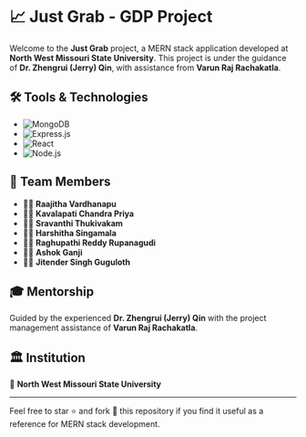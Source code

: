 # 📈 Just Grab - GDP Project

Welcome to the **Just Grab** project, a MERN stack application developed at **North West Missouri State University**. This project is under the guidance of **Dr. Zhengrui (Jerry) Qin**, with assistance from **Varun Raj Rachakatla**.

## 🛠️ Tools & Technologies

- ![MongoDB](https://img.shields.io/badge/MongoDB-%234ea94b.svg?&style=for-the-badge&logo=mongodb&logoColor=white)
- ![Express.js](https://img.shields.io/badge/Express.js-%23404d59.svg?&style=for-the-badge)
- ![React](https://img.shields.io/badge/React-%2320232a.svg?&style=for-the-badge&logo=react&logoColor=%2361DAFB)
- ![Node.js](https://img.shields.io/badge/Node.js-%23339933.svg?&style=for-the-badge&logo=node.js&logoColor=white)

## 👥 Team Members

- 🧑‍💻 **Raajitha Vardhanapu**
- 🧑‍💻 **Kavalapati Chandra Priya**
- 🧑‍💻 **Sravanthi Thukivakam**
- 🧑‍💻 **Harshitha Singamala**
- 🧑‍💻 **Raghupathi Reddy Rupanagudi**
- 🧑‍💻 **Ashok Ganji**
- 🧑‍💻 **Jitender Singh Guguloth**

## 🎓 Mentorship

Guided by the experienced **Dr. Zhengrui (Jerry) Qin** with the project management assistance of **Varun Raj Rachakatla**.

## 🏛️ Institution

🏫 **North West Missouri State University**

---

Feel free to star ⭐ and fork 🍴 this repository if you find it useful as a reference for MERN stack development.

